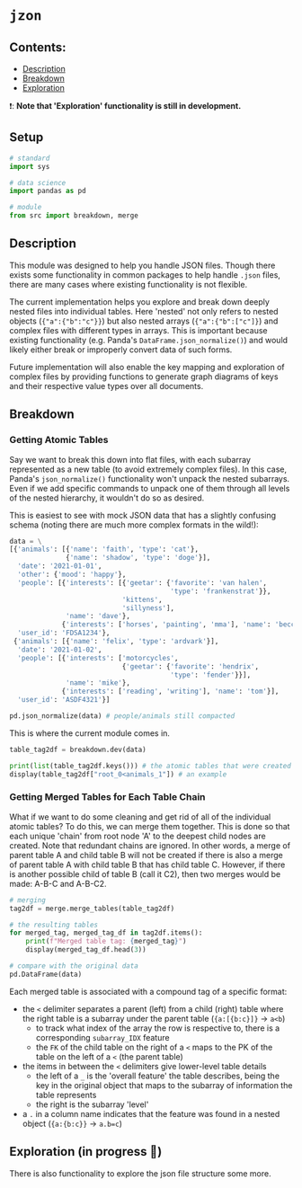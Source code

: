 # ```jzon```

## Contents:
* [Description](#description)
* [Breakdown](#breakdown)
* [Exploration](#exploration)

&#10071;: <b>Note that 'Exploration' functionality is still in development.</b>

## Setup


```python
# standard
import sys

# data science
import pandas as pd

# module
from src import breakdown, merge
```

## Description
<a class="anchor" id="description"></a>

This module was designed to help you handle JSON files. Though there exists some functionality in common packages to help handle ```.json``` files, there are many cases where existing functionality is not flexible. 

The current implementation helps you explore and break down deeply nested files into individual tables. Here 'nested' not only refers to nested objects (```{"a":{"b":"c"}}```) but also nested arrays (```{"a":{"b":["c"]}```) and complex files with different types in arrays. This is important because existing functionality (e.g. Panda's ```DataFrame.json_normalize()```) and would likely either break or improperly convert data of such forms.

Future implementation will also enable the key mapping and exploration of complex files by providing functions to generate graph diagrams of keys and their respective value types over all documents.  

## Breakdown 
<a class="anchor" id="breakdown"></a>

### Getting Atomic Tables

Say we want to break this down into flat files, with each subarray represented as a new table (to avoid extremely complex files). In this case, Panda's ```json_normalize()``` functionality won't unpack the nested subarrays. Even if we add specific commands to unpack one of them through all levels of the nested hierarchy, it wouldn't do so as desired.

This is easiest to see with mock JSON data that has a slightly confusing schema (noting there are much more complex formats in the wild!):


```python
data = \
[{'animals': [{'name': 'faith', 'type': 'cat'},
              {'name': 'shadow', 'type': 'doge'}],
  'date': '2021-01-01',
  'other': {'mood': 'happy'},
  'people': [{'interests': [{'geetar': {'favorite': 'van halen',
                                        'type': 'frankenstrat'}},
                            'kittens',
                            'sillyness'],
              'name': 'dave'},
             {'interests': ['horses', 'painting', 'mma'], 'name': 'becca'}],
  'user_id': 'FDSA1234'},
 {'animals': [{'name': 'felix', 'type': 'ardvark'}],
  'date': '2021-01-02',
  'people': [{'interests': ['motorcycles',
                            {'geetar': {'favorite': 'hendrix',
                                        'type': 'fender'}}],
              'name': 'mike'},
             {'interests': ['reading', 'writing'], 'name': 'tom'}],
  'user_id': 'ASDF4321'}]
```


```python
pd.json_normalize(data) # people/animals still compacted
```

This is where the current module comes in.


```python
table_tag2df = breakdown.dev(data)

print(list(table_tag2df.keys())) # the atomic tables that were created 
display(table_tag2df["root_0<animals_1"]) # an example
```

### Getting Merged Tables for Each Table Chain

What if we want to do some cleaning and get rid of all of the individual atomic tables? To do this, we can merge them together. This is done so that each unique 'chain' from root node 'A' to the deepest child nodes are created. Note that redundant chains are ignored. In other words, a merge of parent table A and child table B will not be created if there is also a merge of parent table A with child table B that has child table C. However, if there is another possible child of table B (call it C2), then two merges would be made: A-B-C and A-B-C2. 


```python
# merging
tag2df = merge.merge_tables(table_tag2df)
```


```python
# the resulting tables
for merged_tag, merged_tag_df in tag2df.items():
    print(f"Merged table tag: {merged_tag}")
    display(merged_tag_df.head(3))
```


```python
# compare with the original data
pd.DataFrame(data)
```

Each merged table is associated with a compound tag of a specific format:
- the ```<``` delimiter separates a parent (left) from a child (right) table where the right table is a subarray under the parent table (```{a:[{b:c}]}``` -> ```a<b```)
    - to track what index of the array the row is respective to, there is a corresponding ```subarray_IDX``` feature
    - the ```FK``` of the child table on the right of a ```<``` maps to the PK of the table on the left of a ```<``` (the parent table)
- the items in between the ```<``` delimiters give lower-level table details
    - the left of a ```_``` is the 'overall feature' the table describes, being the key in the original object that maps to the subarray of information the table represents 
    - the right is the subarray 'level'
- a ```.``` in a column name indicates that the feature was found in a nested object (```{a:{b:c}}``` -> ```a.b=c```)

## Exploration (in progress &#129302;)
<a class="anchor" id="exploration"></a>

There is also functionality to explore the json file structure some more. 

